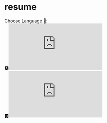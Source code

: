 # resume

Choose Language 💬:<br/>
🅰![English\Inglês](https://github.com/paichato/resume/edit/main/resume-EN.md)<br/>
🅱![Portuguese\Português](https://github.com/paichato/resume/edit/main/resume-PT.md)
